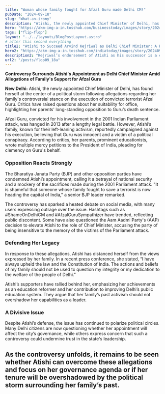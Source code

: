 ```yaml
---
title: "Woman whose family fought for Afzal Guru made Delhi CM!"
pubDate: "2024-09-18"
slug: "What-an-irony"
description: "Atishi, the newly appointed Chief Minister of Delhi, has found herself at the center of a political storm following allegations regarding her family's controversial stance"
hero: "https://akm-img-a-in.tosshub.com/businesstoday/images/story/202409/66e940e9f3b98-swati-maliwal-attacks-atishi--brings-afzal-guru-angle-174216224-16x9.png?size=1280:720"
tags: ["flip-flop"]
layout: "../../layouts/BlogPostLayout.astro"
# after this second everything
title2: "Atishi to Succeed Arvind Kejriwal as Delhi Chief Minister: A Political Shift in AAP Leadership"
hero2: "https://akm-img-a-in.tosshub.com/indiatoday/images/story/202409/delhi-water-crisis-atishi-hospitalised-after-5th-day-of-hunger-strike-pc-pti-253754473-16x9.jpg?VersionId=4y5r8eYMX3OXnkQKm6VSrMzIxygU1bpQ&size=690:388"
description2: "Kejriwal’s endorsement of Atishi as his successor is a clear signal of the party’s intent to maintain continuity in governance while embracing new leadership."
url2: "/posts/flop09_18a"
---
```

**Controversy Surrounds Atishi's Appointment as Delhi Chief Minister Amid Allegations of Family's Support for Afzal Guru**

**New Delhi:** Atishi, the newly appointed Chief Minister of Delhi, has found herself at the center of a political storm following allegations regarding her family's controversial stance on the execution of convicted terrorist Afzal Guru. Critics have raised questions about her suitability for office, highlighting her parents' long-standing opposition to Guru’s death sentence.

Afzal Guru, convicted for his involvement in the 2001 Indian Parliament attack, was hanged in 2013 after a lengthy legal battle. However, Atishi’s family, known for their left-leaning activism, reportedly campaigned against his execution, believing that Guru was innocent and a victim of a political conspiracy. According to critics, her parents, prominent educationists, wrote multiple mercy petitions to the President of India, pleading for clemency on Guru's behalf.

### Opposition Reacts Strongly
The Bharatiya Janata Party (BJP) and other opposition parties have condemned Atishi’s appointment, calling it a betrayal of national security and a mockery of the sacrifices made during the 2001 Parliament attack. "It is shameful that someone whose family fought to save a terrorist is now heading the capital of India," a senior BJP leader remarked.

The controversy has sparked a heated debate on social media, with many users expressing outrage over the issue. Hashtags such as #ShameOnDelhiCM and #AfzalGuruSympathizer have trended, reflecting public discontent. Some have also questioned the Aam Aadmi Party's (AAP) decision to elevate Atishi to the role of Chief Minister, accusing the party of being insensitive to the memory of the victims of the Parliament attack.

### Defending Her Legacy
In response to these allegations, Atishi has distanced herself from the views expressed by her family. In a recent press conference, she stated, “I have always upheld the law and the Constitution of India. The actions and beliefs of my family should not be used to question my integrity or my dedication to the welfare of the people of Delhi.”

Atishi’s supporters have rallied behind her, emphasizing her achievements as an education reformer and her contribution to improving Delhi’s public education system. They argue that her family’s past activism should not overshadow her capabilities as a leader.

### A Divisive Issue
Despite Atishi’s defense, the issue has continued to polarize political circles. Many Delhi citizens are now questioning whether her appointment will affect the city’s governance, while others express concern that such a controversy could undermine trust in the state's leadership.

As the controversy unfolds, it remains to be seen whether Atishi can overcome these allegations and focus on her governance agenda or if her tenure will be overshadowed by the political storm surrounding her family’s past.
---